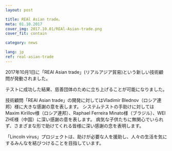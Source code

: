 ```yaml
---
layout: post

title: REAl Asian trade。
meta: 01.10.2017
cover_img: 2017.10.01/REAl-Asian-trade.png
cover_fit: contain

category: news

lang: jp
ref: real-asian-trade
---
```


2017年10月1日に「REAl Asian trade」(リアルアジア貿易)という新しい技術顧問が発動されました。

テストに成功した結果、慈善団体のために立ち上げることが可能になりました。

技術顧問「REAl Asian trade」の開発に対してはVladimir Blednov（ロシア連邦）様に大きな感謝の意を表します。
システムテストの手助けに対してはMaxim Kirillov様（ロシア連邦）、Raphael Ferreira Minato様（ブラジル）、WEI ZHE様（中国）に深い感謝の意を表します。
病気な子供たちに無関心でいられず、さまざまな形で助けてくれる皆様に深い感謝の念を表明します。

「Lincoln virus」プロジェクトは、助けが必要な人を援助し、人々の生活を気にするみんなを結びつけることを目指しています。

